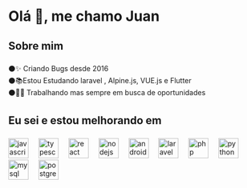 <h1 align="left">Olá 👋, me chamo Juan</h1>

###

<p align="left"></p>

###

<h2 align="left">Sobre mim</h2>

###

<p align="left">⚫✨ Criando Bugs desde 2016<br>⚫📚Estou Estudando laravel , Alpine.js, VUE.js e Flutter<br>⚫👨‍💻 Trabalhando mas sempre em busca de oportunidades</p>

###

<h2 align="left">Eu sei e estou melhorando em</h2>

###

<div align="left">
  <img src="https://cdn.jsdelivr.net/gh/devicons/devicon/icons/javascript/javascript-original.svg" height="40" alt="javascript logo"  />
  <img width="12" />
  <img src="https://cdn.jsdelivr.net/gh/devicons/devicon/icons/typescript/typescript-original.svg" height="40" alt="typescript logo"  />
  <img width="12" />
  <img src="https://cdn.jsdelivr.net/gh/devicons/devicon@latest/icons/flutter/flutter-original.svg" height="40" alt="react logo"  />
  <img width="12" />
  <img src="https://cdn.jsdelivr.net/gh/devicons/devicon/icons/nodejs/nodejs-original.svg" height="40" alt="nodejs logo"  />
  <img width="12" />
  <img src="https://cdn.simpleicons.org/androidstudio/3DDC84" height="40" alt="androidstudio logo"  />
  <img width="12" />
  <img src="https://cdn.simpleicons.org/laravel/FF2D20" height="40" alt="laravel logo"  />
  <img width="12" />
  <img src="https://cdn.simpleicons.org/php/777BB4" height="40" alt="php logo"  />
  <img width="12" />
  <img src="https://cdn.simpleicons.org/python/3776AB" height="40" alt="python logo"  />
  <img width="12" />
  <img src="https://cdn.simpleicons.org/mysql/4479A1" height="40" alt="mysql logo"  />
  <img width="12" />
  <img src="https://cdn.simpleicons.org/postgresql/4169E1" height="40" alt="postgresql logo"  />
</div>


